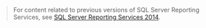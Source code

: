 > For content related to previous versions of SQL Server Reporting Services, see [SQL Server Reporting Services 2014](https://msdn.microsoft.com/library/ms159106(v=sql.120).aspx).